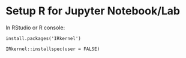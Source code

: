 # Setup R for Jupyter Notebook/Lab

In RStudio or R console:
```
install.packages('IRkernel')
```

```
IRkernel::installspec(user = FALSE)
```
